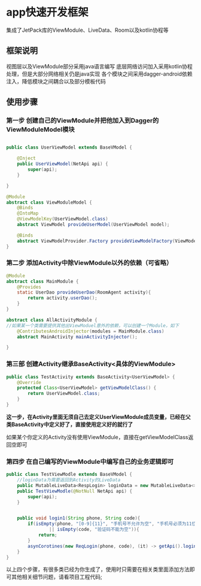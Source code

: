 # app快速开发框架

集成了JetPack库的ViewModule、LiveData、Room以及kotlin协程等

## 框架说明

视图层以及ViewModule部分采用java语言编写
底层网络访问加入采用kotlin协程处理，但是大部分网络相关仍是java实现
各个模块之间采用dagger-android依赖注入，降低模块之间耦合以及部分模板代码

## 使用步骤

### 第一步 创建自己的ViewModule并把他加入到Dagger的ViewModuleModel模块
```java

public class UserViewModel extends BaseVModel {

    @Inject
    public UserViewModel(NetApi api) {
        super(api);
    }

}

@Module
abstract class ViewModuleModel {
    @Binds
    @IntoMap
    @ViewModelKey(UserViewModel.class)
    abstract ViewModel provideUserModel(UserViewModel model);

    @Binds
    abstract ViewModelProvider.Factory provideViewModelFactory(ViewModelFactory factory);
}
```

### 第二步 添加Activity中除ViewModule以外的依赖（可省略）
```java
@Module
abstract class MainModule {
    @Provides
    static UserDao provideUserDao(RoomAgent activity){
        return activity.userDao();
    }
}

abstract class AllActivityModule {
//如果某一个类需要提供其他出ViewModuel意外的依赖，可以创建一个Module，如下
    @ContributesAndroidInjector(modules = MainModule.class)
    abstract MainActivity mainActivityInjector();

}
```

### 第三部  创建Activity继承BaseActivity<具体的ViewModule>

```java
public class TestActivity extends BaseActivity<UserViewModel> {
    @Override
    protected Class<UserViewModel> getViewModelClass() {
        return UserViewModel.class;
    }
}
```

__这一步，在Activity里面无须自己去定义UserViewModule成员变量，已经在父类BaseActivity中定义好了，直接使用定义好的就行了__

如果某个你定义的Activity没有使用ViewModule，直接在getViewModelClass返回空即可



### 第四步  在自己编写的ViewModule中编写自己的业务逻辑即可

```java
public class TestViewModle extends BaseVModel {
    //loginData为需要返回到Activity的LiveData
    public MutableLiveData<RespLogin> loginData = new MutableLiveData<>();
    public TestViewModle(@NotNull NetApi api) {
        super(api);
    }


    public void login1(String phone, String code){
        if(isEmpty(phone, "[0-9]{11}", "手机号不允许为空", "手机号必须为11位")
                || isEmpty(code, "验证码不能为空")){
            return;
        }
        asynCorotines(new ReqLogin(phone, code), (it) -> getApi().login(it), loginData);
    }
}
```

以上四个步骤，有很多类已经为你生成了，使用时只需要在相关类里面添加方法即可其他相关细节问题，请看项目工程代码;
